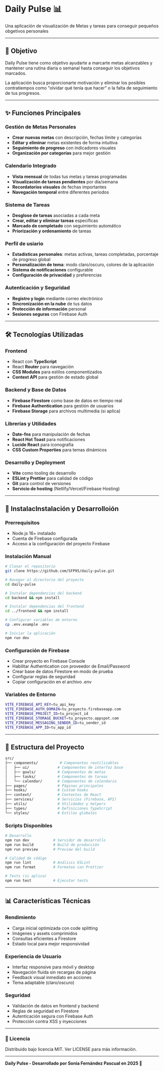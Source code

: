 # Daily Pulse 📊

Una aplicación de visualización de Metas y tareas para conseguir pequeños obgetivos personales

---

## 🎯 Objetivo

Daily Pulse tiene como objetivo ayudarte a marcarte metas alcanzables y mantener una rutina diaria o semanal hasta conseguir los objetivos marcados.

La aplicación busca proporcionarte motivación y eliminar los posibles contratiempos como "olvidar qué tenía que hacer" o la falta de seguimiento de tus progresos.

---

## ✨ Funciones Principales

### Gestión de Metas Personales
- **Crear nuevas metas** con descripción, fechas límite y categorías
- **Editar y eliminar** metas existentes de forma intuitiva
- **Seguimiento de progreso** con indicadores visuales
- **Organización por categorías** para mejor gestión

### Calendario Integrado
- **Vista mensual** de todas tus metas y tareas programadas
- **Visualización de tareas pendientes** por día/semana
- **Recordatorios visuales** de fechas importantes
- **Navegación temporal** entre diferentes periodos

### Sistema de Tareas
- **Desglose de tareas** asociadas a cada meta
- **Crear, editar y eliminar tareas** específicas
- **Marcado de completado** con seguimiento automático
- **Priorización y ordenamiento** de tareas

### Perfil de usiario
- **Estadísticas personales**: metas activas, tareas completadas, porcentaje de progreso global
- **Personalización de tema**: modo claro/oscuro, colores de la aplicación
- **Sistema de notificaciones** configurable
- **Configuración de privacidad** y preferencias

### Autenticación y Seguridad
- **Registro y login** mediante correo electrónico
- **Sincronización en la nube** de tus datos
- **Protección de información** personal
- **Sesiones seguras** con Firebase Auth

---

## 🛠️ Tecnologías Utilizadas

### Frontend
- React con **TypeScript**
- React **Router** para navegación
- **CSS Modules** para estilos componentizados
- **Context API** para gestión de estado global

### Backend y Base de Datos
- **Firebase Firestore** como base de datos en tiempo real
- **Firebase Authentication** para gestión de usuarios
- **Firebase Storage** para archivos multimedia (si aplica)

### Librerías y Utilidades
- **Date-fns** para manipulación de fechas
- **React Hot Toast** para notificaciones
- **Lucide React** para iconografía
- **CSS Custom Properties** para temas dinámicos

### Desarrollo y Deployment
- **Vite** como tooling de desarrollo
- **ESLint y Prettier** para calidad de código
- **Git** para control de versiones
- **Servicio de hosting** (Netlify/Vercel/Firebase Hosting)

---

## 🚀 InstalacInstalación y Desarrolloión

### Prerrequisitos
- Node.js 16+ instalado
- Cuenta de Firebase configurada
- Acceso a la configuración del proyecto Firebase

### Instalación Manual
```bash
# Clonar el repositorio
git clone https://github.com/SFP95/daily-pulse.git

# Navegar al directorio del proyecto
cd daily-pulse

# Instalar dependencias del backend
cd backend && npm install

# Instalar dependencias del frontend
cd ../frontend && npm install

# Configurar variables de entorno
cp .env.example .env

# Iniciar la aplicación
npm run dev
```

### Configuración de Firebase
- Crear proyecto en Firebase Console
- Habilitar Authentication con proveedor de Email/Password
- Crear base de datos Firestore en modo de prueba
- Configurar reglas de seguridad
- Copiar configuración en el archivo .env

### Variables de Entorno
```bash
VITE_FIREBASE_API_KEY=tu_api_key
VITE_FIREBASE_AUTH_DOMAIN=tu_proyecto.firebaseapp.com
VITE_FIREBASE_PROJECT_ID=tu_project_id
VITE_FIREBASE_STORAGE_BUCKET=tu_proyecto.appspot.com
VITE_FIREBASE_MESSAGING_SENDER_ID=tu_sender_id
VITE_FIREBASE_APP_ID=tu_app_id
```
---

## 📱 Estructura del Proyecto
```bash
src/
├── components/          # Componentes reutilizables
│   ├── ui/             # Componentes de interfaz base
│   ├── goals/          # Componentes de metas
│   ├── tasks/          # Componentes de tareas
│   └── calendar/       # Componentes de calendario
├── pages/              # Páginas principales
├── hooks/              # Custom hooks
├── context/            # Contextos de React
├── services/           # Servicios (Firebase, API)
├── utils/              # Utilidades y helpers
├── types/              # Definiciones TypeScript
└── styles/             # Estilos globales
```

###  Scripts Disponibles
```bash
# Desarrollo
npm run dev           # Servidor de desarrollo
npm run build         # Build de producción
npm run preview       # Preview del build

# Calidad de código
npm run lint          # Análisis ESLint
npm run format        # Formateo con Prettier

# Tests (si aplica)
npm run test          # Ejecutar tests
```
---

## 📊 Características Técnicas

### Rendimiento
- Carga inicial optimizada con code splitting
- Imágenes y assets comprimidos
- Consultas eficientes a Firestore
- Estado local para mejor responsividad

### Experiencia de Usuario
- Interfaz responsive para móvil y desktop
- Navegación fluida sin recargas de página
- Feedback visual inmediato en acciones
- Tema adaptable (claro/oscuro)

### Seguridad
- Validación de datos en frontend y backend
- Reglas de seguridad en Firestore
- Autenticación segura con Firebase Auth
- Protección contra XSS y inyecciones

---

### 📄 Licencia

Distribuido bajo licencia MIT. Ver LICENSE para más información.

---

**Daily Pulse - Desarrollado por Sonia Fernández Pascual en 2025 🚀**

